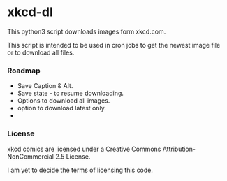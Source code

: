 xkcd-dl
=======

This python3 script downloads images form xkcd.com.

This script is intended to be used in cron jobs to get the newest image file or to download all files.

### Roadmap
* Save Caption & Alt.
* Save state - to resume downloading.
* Options to download all images.
* option to download latest only.
* 

### License
xkcd comics are licensed under a Creative Commons Attribution-NonCommercial 2.5 License.

I am yet to decide the terms of licensing this code.